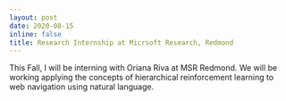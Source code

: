 ```yaml
---
layout: post
date: 2020-08-15
inline: false
title: Research Internship at Micrsoft Research, Redmond
---
```

This Fall, I will be interning with Oriana Riva at MSR Redmond. We will be working applying the concepts of hierarchical reinforcement learning to web navigation using natural language.
